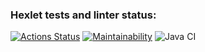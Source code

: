 ### Hexlet tests and linter status:
[![Actions Status](https://github.com/Wo0ty/java-project-lvl1/workflows/hexlet-check/badge.svg)](https://github.com/Wo0ty/java-project-lvl1/actions)
[![Maintainability](https://api.codeclimate.com/v1/badges/a99a88d28ad37a79dbf6/maintainability)](https://codeclimate.com/github/codeclimate/codeclimate/maintainability)
![Java CI](https://github.com/Wo0ty/java-project-lvl1/github-actions.yml/badge.svg)

